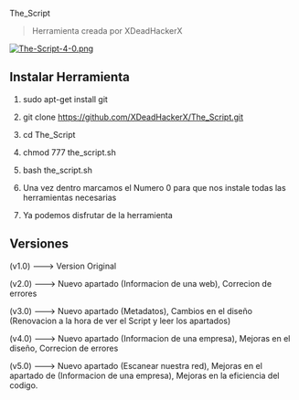 The_Script

> Herramienta creada por XDeadHackerX

[![The-Script-4-0.png](https://i.postimg.cc/q7ybnj1g/The-Script-4-0.png)](https://postimg.cc/06501dRq)


## Instalar Herramienta

1) sudo apt-get install git

2) git clone https://github.com/XDeadHackerX/The_Script.git

3) cd The_Script

4) chmod 777 the_script.sh

5) bash the_script.sh

6) Una vez dentro marcamos el Numero 0 para que nos instale todas las herramientas necesarias

7) Ya podemos disfrutar de la herramienta

## Versiones

(v1.0) --->   Version Original

(v2.0) --->   Nuevo apartado (Informacion de una web), Correcion de errores

(v3.0) --->   Nuevo apartado (Metadatos), Cambios en el diseño (Renovacion a la hora de ver el Script y leer los apartados)

(v4.0) --->   Nuevo apartado (Informacion de una empresa), Mejoras en el diseño, Correcion de errores

(v5.0) --->   Nuevo apartado (Escanear nuestra red), Mejoras en el apartado de (Informacion de una empresa), Mejoras en la eficiencia del codigo.
